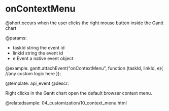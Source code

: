 onContextMenu
=============
@short:occurs when the user clicks the right mouse button inside the Gantt chart
	

@params:
- taskId 	string		the event id
- linkId 	string		the event id
- e		Event		a native event object

@example:
gantt.attachEvent("onContextMenu", function (taskId, linkId, e){
    //any custom logic here
});

@template:	api_event
@descr:

Right clicks in the Gantt chart open the default browser context menu.

@relatedsample:
    04_customization/10_context_menu.html